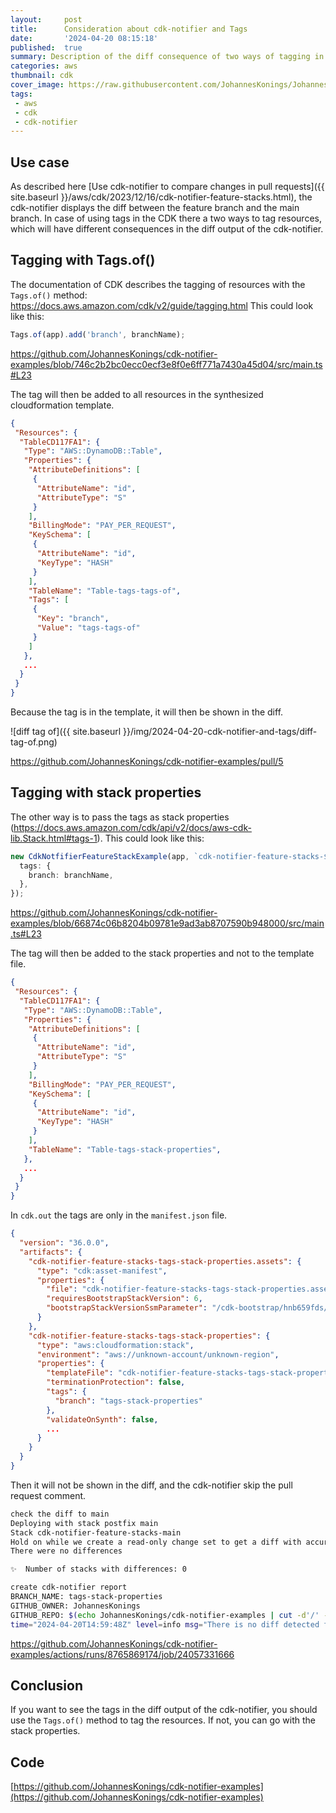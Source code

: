 ```yaml
---
layout:     post
title:      Consideration about cdk-notifier and Tags
date:       '2024-04-20 08:15:18'
published:  true
summary: Description of the diff consequence of two ways of tagging in CDK
categories: aws
thumbnail: cdk
cover_image: https://raw.githubusercontent.com/JohannesKonings/JohannesKonings.github.io/main/img/2024-04-20-cdk-notifier-and-tags/cover-image.png
tags:
 - aws
 - cdk
 - cdk-notifier
---
```


## Use case

As described here [Use cdk-notifier to compare changes in pull requests]({{ site.baseurl }}/aws/cdk/2023/12/16/cdk-notifier-feature-stacks.html), the cdk-notifier displays the diff between the feature branch and the main branch.
In case of using tags in the CDK there a two ways to tag resources, which will have different consequences in the diff output of the cdk-notifier.

## Tagging with Tags.of()

The documentation of CDK describes the tagging of resources with the `Tags.of()` method: https://docs.aws.amazon.com/cdk/v2/guide/tagging.html
This could look like this:  
```typescript
Tags.of(app).add('branch', branchName);
```
https://github.com/JohannesKonings/cdk-notifier-examples/blob/746c2b2bc0ecc0ecf3e8f0e6ff771a7430a45d04/src/main.ts#L23

The tag will then be added to all resources in the synthesized cloudformation template.

```JSON
{
 "Resources": {
  "TableCD117FA1": {
   "Type": "AWS::DynamoDB::Table",
   "Properties": {
    "AttributeDefinitions": [
     {
      "AttributeName": "id",
      "AttributeType": "S"
     }
    ],
    "BillingMode": "PAY_PER_REQUEST",
    "KeySchema": [
     {
      "AttributeName": "id",
      "KeyType": "HASH"
     }
    ],
    "TableName": "Table-tags-tags-of",
    "Tags": [
     {
      "Key": "branch",
      "Value": "tags-tags-of"
     }
    ]
   },
   ...
  }
 }
}
```
Because the tag is in the template, it will then be shown in the diff.

![diff tag of]({{ site.baseurl }}/img/2024-04-20-cdk-notifier-and-tags/diff-tag-of.png)

https://github.com/JohannesKonings/cdk-notifier-examples/pull/5

## Tagging with stack properties

The other way is to pass the tags as stack properties (https://docs.aws.amazon.com/cdk/api/v2/docs/aws-cdk-lib.Stack.html#tags-1).
This could look like this:
```typescript
new CdkNotfifierFeatureStackExample(app, `cdk-notifier-feature-stacks-${branchName}`, {
  tags: {
    branch: branchName,
  },
});
```
https://github.com/JohannesKonings/cdk-notifier-examples/blob/66874c06b8204b09781e9ad3ab8707590b948000/src/main.ts#L23

The tag will then be added to the stack properties and not to the template file.

```JSON
{
 "Resources": {
  "TableCD117FA1": {
   "Type": "AWS::DynamoDB::Table",
   "Properties": {
    "AttributeDefinitions": [
     {
      "AttributeName": "id",
      "AttributeType": "S"
     }
    ],
    "BillingMode": "PAY_PER_REQUEST",
    "KeySchema": [
     {
      "AttributeName": "id",
      "KeyType": "HASH"
     }
    ],
    "TableName": "Table-tags-stack-properties",
   },
   ...
  }
 }
}
```

In `cdk.out` the tags are only in the `manifest.json` file.

```JSON
{
  "version": "36.0.0",
  "artifacts": {
    "cdk-notifier-feature-stacks-tags-stack-properties.assets": {
      "type": "cdk:asset-manifest",
      "properties": {
        "file": "cdk-notifier-feature-stacks-tags-stack-properties.assets.json",
        "requiresBootstrapStackVersion": 6,
        "bootstrapStackVersionSsmParameter": "/cdk-bootstrap/hnb659fds/version"
      }
    },
    "cdk-notifier-feature-stacks-tags-stack-properties": {
      "type": "aws:cloudformation:stack",
      "environment": "aws://unknown-account/unknown-region",
      "properties": {
        "templateFile": "cdk-notifier-feature-stacks-tags-stack-properties.template.json",
        "terminationProtection": false,
        "tags": {
          "branch": "tags-stack-properties"
        },
        "validateOnSynth": false,
        ...
      }
    }
  }
}
```

Then it will not be shown in the diff, and the cdk-notifier skip the pull request comment.

```bash
check the diff to main
Deploying with stack postfix main
Stack cdk-notifier-feature-stacks-main
Hold on while we create a read-only change set to get a diff with accurate replacement information (use --no-change-set to use a less accurate but faster template-only diff)
There were no differences

✨  Number of stacks with differences: 0

create cdk-notifier report
BRANCH_NAME: tags-stack-properties
GITHUB_OWNER: JohannesKonings
GITHUB_REPO: $(echo JohannesKonings/cdk-notifier-examples | cut -d'/' -f2)
time="2024-04-20T14:59:48Z" level=info msg="There is no diff detected for tag id diff-to-main. Skip posting diff."
```
https://github.com/JohannesKonings/cdk-notifier-examples/actions/runs/8765869174/job/24057331666

## Conclusion

If you want to see the tags in the diff output of the cdk-notifier, you should use the `Tags.of()` method to tag the resources.
If not, you can go with the stack properties.

## Code

[https://github.com/JohannesKonings/cdk-notifier-examples](https://github.com/JohannesKonings/cdk-notifier-examples)

